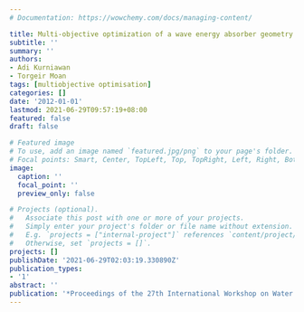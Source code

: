 ```yaml
---
# Documentation: https://wowchemy.com/docs/managing-content/

title: Multi-objective optimization of a wave energy absorber geometry
subtitle: ''
summary: ''
authors:
- Adi Kurniawan
- Torgeir Moan
tags: [multiobjective optimisation] 
categories: []
date: '2012-01-01'
lastmod: 2021-06-29T09:57:19+08:00
featured: false
draft: false

# Featured image
# To use, add an image named `featured.jpg/png` to your page's folder.
# Focal points: Smart, Center, TopLeft, Top, TopRight, Left, Right, BottomLeft, Bottom, BottomRight.
image:
  caption: ''
  focal_point: ''
  preview_only: false

# Projects (optional).
#   Associate this post with one or more of your projects.
#   Simply enter your project's folder or file name without extension.
#   E.g. `projects = ["internal-project"]` references `content/project/deep-learning/index.md`.
#   Otherwise, set `projects = []`.
projects: []
publishDate: '2021-06-29T02:03:19.330890Z'
publication_types:
- '1'
abstract: ''
publication: '*Proceedings of the 27th International Workshop on Water Waves and Floating Bodies*'
---
```

